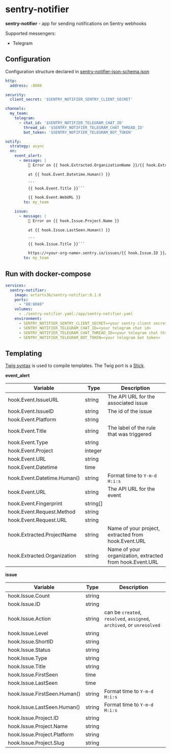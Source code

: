 # sentry-notifier

**sentry-notifier** - app for sending notifications on Sentry webhooks

Supported messengers:
- Telegram

## Configuration

Configuration structure declared in [sentry-notifier-json-schema.json](./sentry-notifier-json-schema.json)

```yaml
http:
  address: :8088

security:
  client_secret: '$SENTRY_NOTIFIER_SENTRY_CLIENT_SECRET'

channels:
  my_team:
    telegram:
      - chat_id: '$SENTRY_NOTIFIER_TELEGRAM_CHAT_ID'
        thread_id: '$SENTRY_NOTIFIER_TELEGRAM_CHAT_THREAD_ID'
        bot_token: '$SENTRY_NOTIFIER_TELEGRAM_BOT_TOKEN'

notify:
  strategy: async
  on:
    event_alert:
      - message: |
          🚨 Error on {{ hook.Extracted.OrganizationName }}/{{ hook.Extracted.ProjectName }}

          at {{ hook.Event.Datetime.Human() }}

          ```
          {{ hook.Event.Title }}```

          {{ hook.Event.WebURL }}
        to: my_team

    issue:
      - message: |
          🚨 Error on {{ hook.Issue.Project.Name }}

          at {{ hook.Issue.LastSeen.Human() }}

          ```
          {{ hook.Issue.Title }}```

          https://<your-org-name>.sentry.io/issues/{{ hook.Issue.ID }}/
        to: my_team
```

## Run with docker-compose

```yaml
services:
  sentry-notifier:
    image: artarts36/sentry-notifier:0.1.0
    ports:
      - "80:8088"
    volumes:
      - ./sentry-notifier.yaml:/app/sentry-notifier.yaml
    environment:
      - SENTRY_NOTIFIER_SENTRY_CLIENT_SECRET=<your sentry client secret>
      - SENTRY_NOTIFIER_TELEGRAM_CHAT_ID=<your telegram chat id>
      - SENTRY_NOTIFIER_TELEGRAM_CHAT_THREAD_ID=<your telegram chat thread id>
      - SENTRY_NOTIFIER_TELEGRAM_BOT_TOKEN=<your telegram bot token>
```

## Templating

[Twig syntax](https://twig.symfony.com) is used to compile templates. The Twig port is a [Stick](https://github.com/tyler-sommer/stick).

**event_alert**

| Variable                    | Type     | Description                                              |
|-----------------------------|----------|----------------------------------------------------------|
| hook.Event.IssueURL         | string   | The API URL for the associated issue                     |
| hook.Event.IssueID          | string   | The id of the issue                                      |
| hook.Event.Platform         | string   |                                                          |
| hook.Event.Title            | string   | The label of the rule that was triggered                 |
| hook.Event.Type             | string   |                                                          |
| hook.Event.Project          | integer  |                                                          |
| hook.Event.URL              | string   |                                                          |
| hook.Event.Datetime         | time     |                                                          |
| hook.Event.Datetime.Human() | string   | Format time to `Y-m-d H:i:s`                             |
| hook.Event.URL              | string   | The API URL for the event                                |
| hook.Event.Fingerprint      | string[] |                                                          |
| hook.Event.Request.Method   | string   |                                                          |
| hook.Event.Request.URL      | string   |                                                          |
| hook.Extracted.ProjectName  | string   | Name of your project, extracted from hook.Event.URL      |
| hook.Extracted.Organization | string   | Name of your organization, extracted from hook.Event.URL |

**issue**

| Variable                     | Type   | Description                                                           |
|------------------------------|--------|-----------------------------------------------------------------------|
| hook.Issue.Count             | string |                                                                       |
| hook.Issue.ID                | string |                                                                       |
| hook.Issue.Action            | string | can be `created`, `resolved`, `assigned`, `archived`, or `unresolved` |
| hook.Issue.Level             | string |                                                                       |
| hook.Issue.ShortID           | string |                                                                       |
| hook.Issue.Status            | string |                                                                       |
| hook.Issue.Type              | string |                                                                       |
| hook.Issue.Title             | string |                                                                       |
| hook.Issue.FirstSeen         | time   |                                                                       |
| hook.Issue.LastSeen          | time   |                                                                       |
| hook.Issue.FirstSeen.Human() | string | Format time to `Y-m-d H:i:s`                                          |
| hook.Issue.LastSeen.Human()  | string | Format time to `Y-m-d H:i:s`                                          |
| hook.Issue.Project.ID        | string |                                                                       |
| hook.Issue.Project.Name      | string |                                                                       |
| hook.Issue.Project.Platform  | string |                                                                       |
| hook.Issue.Project.Slug      | string |                                                                       |
